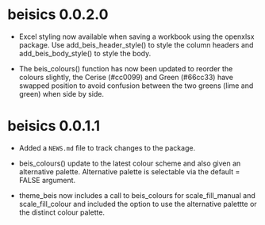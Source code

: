 # beisics 0.0.2.0
* Excel styling now available when saving a workbook using the openxlsx package. Use add_beis_header_style() to style the column headers and add_beis_body_style() to style the body.

* The beis_colours() function has now been updated to reorder the colours slightly, the Cerise (#cc0099) and Green (#66cc33) have swapped position to avoid confusion between the two greens (lime and green) when side by side. 

# beisics 0.0.1.1

* Added a `NEWS.md` file to track changes to the package.

* beis_colours() update to the latest colour scheme and also given an alternative palette. Alternative palette is selectable via the default = FALSE argument.

* theme_beis now includes a call to beis_colours for scale_fill_manual and scale_fill_colour and included the option to use the alternative palettte or the distinct colour palette.

